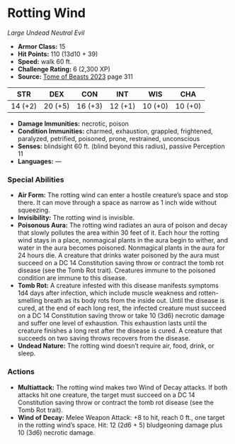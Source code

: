 # Rotting Wind

*Large* *Undead* *Neutral Evil*

- **Armor Class:** 15
- **Hit Points:** 110 (13d10 + 39)
- **Speed:** walk 60 ft.
- **Challenge Rating:** 6 (2,300 XP)
- **Source:** [Tome of Beasts 2023](https://koboldpress.com/kpstore/product/tome-of-beasts-1-2023-edition/) page 311

| STR | DEX | CON | INT | WIS | CHA |
| --- | --- | --- | --- | --- | --- |
| 14 (+2) | 20 (+5) | 16 (+3) | 12 (+1) | 10 (+0) | 10 (+0) |

- **Damage Immunities:** necrotic, poison
- **Condition Immunities:** charmed, exhaustion, grappled, frightened, paralyzed, petrified, poisoned, prone, restrained, unconscious
- **Senses:** blindsight 60 ft. (blind beyond this radius), passive Perception 11
- **Languages:** ―
### Special Abilities
- **Air Form:** The rotting wind can enter a hostile creature’s space and stop there. It can move through a space as narrow as 1 inch wide without squeezing.
- **Invisibility:** The rotting wind is invisible.
- **Poisonous Aura:** The rotting wind radiates an aura of poison and decay that slowly pollutes the area within 30 feet of it. Each hour the rotting wind stays in a place, nonmagical plants in the aura begin to wither, and water in the aura becomes poisoned. Nonmagical plants in the aura for 24 hours die. A creature that drinks water poisoned by the aura must succeed on a DC 14 Constitution saving throw or contract the tomb rot disease (see the Tomb Rot trait). Creatures immune to the poisoned condition are immune to this disease.
- **Tomb Rot:** A creature infested with this disease manifests symptoms 1d4 days after infection, which include muscle weakness and rotten-smelling breath as its body rots from the inside out. Until the disease is cured, at the end of each long rest, the infected creature must succeed on a DC 14 Constitution saving throw or take 10 (3d6) necrotic damage and suffer one level of exhaustion. This exhaustion lasts until the creature finishes a long rest after the disease is cured. A creature that succeeds on two saving throws recovers from the disease.
- **Undead Nature:** The rotting wind doesn’t require air, food, drink, or sleep.
### Actions
- **Multiattack:** The rotting wind makes two Wind of Decay attacks. If both attacks hit one creature, the target must succeed on a DC 14 Constitution saving throw or contract the tomb rot disease (see the Tomb Rot trait).
- **Wind of Decay:** Melee Weapon Attack: +8 to hit, reach 0 ft., one target in the rotting wind’s space. Hit: 12 (2d6 + 5) bludgeoning damage plus 10 (3d6) necrotic damage.
